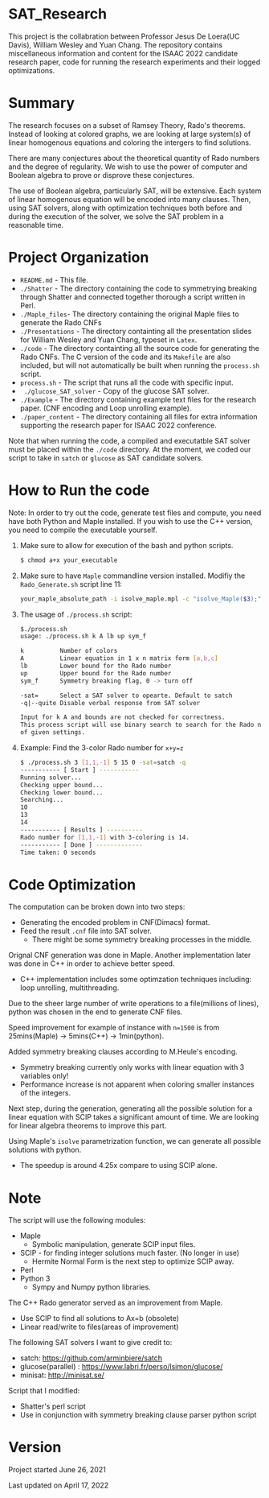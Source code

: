 # SAT_Research
This project is the collabration between Professor Jesus De Loera(UC Davis), William Wesley and Yuan Chang. The repository contains miscellaneous information and content for the ISAAC 2022 candidate research paper, code for running the research experiments and their logged optimizations.

# Summary

The research focuses on a subset of Ramsey Theory, Rado's theorems. Instead of looking at colored graphs, we are looking at large system(s) of linear homogenous equations and coloring the intergers to find solutions. 

There are many conjectures about the theoretical quantity of Rado numbers and the degree of regularity. We wish to use the power of computer and Boolean algebra to prove or disprove these conjectures. 

The use of Boolean algebra, particularly SAT, will be extensive. Each system of linear homogenous equation will be encoded into many clauses. Then, using SAT solvers, along with optimization techniques both before and during the execution of the solver, we solve the SAT problem in a reasonable time. 


# Project Organization

- `README.md` - This file. 
- `./Shatter` - The directory containing the code to symmetrying breaking through Shatter and connected together thorough a script written in Perl. 
- `./Maple_files`- The directory containing the original Maple files to generate the Rado CNFs
- `./Presentations` - The directory containting all the presentation slides for William Wesley and Yuan Chang, typeset in `Latex`.
- `./code` - The directory containting all the source code for generating the Rado CNFs. The C version of the code and its `Makefile` are also included, but will not automatically be built when running the `process.sh` script. 
- `process.sh` - The script that runs all the code with specific input. 
- ` ./glucose_SAT_solver` - Copy of the glucose SAT solver.
- `./Example` - The directory containing example text files for the research paper. (CNF encoding and Loop unrolling example).
- `./paper_content` - The directory containing all files for extra information supporting the research paper for ISAAC 2022 conference.

Note that when running the code, a compiled and executatble SAT solver must be placed within the `./code` directory. At the moment, we coded our script to take in `satch` or `glucose` as SAT candidate solvers. 

# How to Run the code

Note: In order to try out the code, generate test files and compute, you need have both Python and Maple installed. If you wish to use the C++ version, you need to compile the executable yourself. 

1. Make sure to allow for execution of the bash and python scripts. 

   ```bash
   $ chmod a+x your_executable
   ```

2. Make sure to have `Maple` commandline version installed. Modifiy the `Rado_Generate.sh` script line 11:

   ```bash
   your_maple_absolute_path -i isolve_maple.mpl -c "isolve_Maple($3);" -c "quit;"
   ```

3. The usage of `./process.sh` script:

   ```bash
   $./process.sh
   usage: ./process.sh k A lb up sym_f
   
   k          Number of colors
   A          Linear equation in 1 x n matrix form [a,b,c]
   lb         Lower bound for the Rado number
   up         Upper bound for the Rado number
   sym_f      Symmetry breaking flag, 0 -> turn off
   
   -sat=      Select a SAT solver to opearte. Default to satch
   -q|--quite Disable verbal response from SAT solver
   
   Input for k A and bounds are not checked for correctness.
   This process script will use binary search to search for the Rado number 
   of given settings.
   ```

4. Example: Find the 3-color Rado number for `x+y=z`

   ```bash
   $ ./process.sh 3 [1,1,-1] 5 15 0 -sat=satch -q
   ----------- [ Start ] -----------
   Running solver...
   Checking upper bound...
   Checking lower bound...
   Searching...
   10
   13
   14
   ----------- [ Results ] ----------
   Rado number for [1,1,-1] with 3-coloring is 14.
   ----------- [ Done ] -------------
   Time taken: 0 seconds
   ```


# Code Optimization

The computation can be broken down into two steps:

- Generating the encoded problem in CNF(Dimacs) format.
- Feed the result `.cnf` file into SAT solver.
  - There might be some symmetry breaking processes in the middle.

Orignal CNF generation was done in Maple. Another implementation later was done in C++ in order to achieve better speed.

- C++ implementation includes some optimzation techniques including: loop unrolling, multithreading.

Due to the sheer large number of write operations to a file(millions of lines), python was chosen in the end to generate CNF files.

Speed improvement for example of instance with `n=1500` is from 25mins(Maple) -> 5mins(C++) -> 1min(python).

Added symmetry breaking clauses according to M.Heule's encoding. 

- Symmetry breaking currently only works with linear equation with 3 variables only! 
- Performance increase is not apparent when coloring smaller instances of the integers. 

Next step, during the generation, generating all the possible solution for a linear equation with SCIP takes a significant amount of time. We are looking for linear algebra theorems to improve this part. 

Using Maple's `isolve` parametrization function, we can generate all possible solutions with python. 

- The speedup is around 4.25x compare to using SCIP alone. 

# Note

The script will use the following modules:

- Maple
  - Symbolic manipulation, generate SCIP input files.
- SCIP - for finding integer solutions much faster. (No longer in use)
  - Hermite Normal Form is the next step to optimize SCIP away.
- Perl
- Python 3
  - Sympy and Numpy python libraries.

The C++ Rado generator served as an improvement from Maple.

- Use SCIP to find all solutions to Ax=b (obsolete) 
- Linear read/write to files(areas of improvement)

The following SAT solvers I want to give credit to:

- satch: https://github.com/arminbiere/satch
- glucose(parallel) : https://www.labri.fr/perso/lsimon/glucose/
- minisat: http://minisat.se/

Script that I modified:

- Shatter's perl script
- Use in conjunction with symmetry breaking clause parser python script

# Version 

Project started June 26, 2021

Last updated on April 17, 2022

